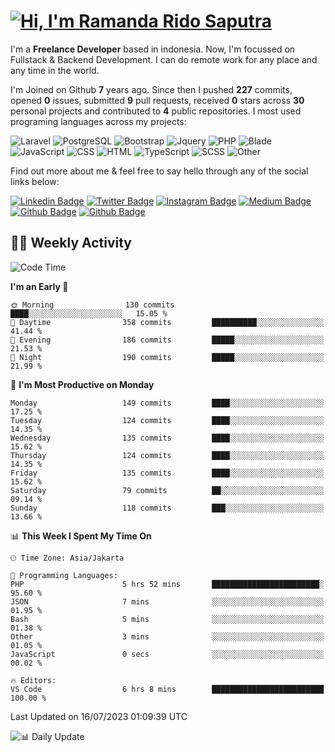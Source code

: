 # [![Hi, I'm Ramanda Rido Saputra](https://readme-typing-svg.herokuapp.com?size=24&vCenter=true&lines=%F0%9F%91%8B+Hi%2C+I'm+Ramanda+Rido+Saputra+;%F0%9F%92%BB+Fullstack+Web+Developer+)](https://git.io/typing-svg)

I'm a **Freelance Developer** based in indonesia. Now, I'm focussed on Fullstack & Backend Development. I can do remote work for any place and any time in the world.

I'm Joined on Github **7** years ago. Since then I pushed **227** commits, opened **0** issues, submitted **9** pull requests, received **0** stars across **30** personal projects and contributed to **4** public repositories.
I most used programing languages across my projects:

![Laravel](https://img.shields.io/badge/Laravel-FF2D20?flat&logo=laravel&logoColor=white)
![PostgreSQL](https://img.shields.io/badge/PostgreSQL-316192?flat&logo=postgresql&logoColor=white)
![Bootstrap](https://img.shields.io/badge/Bootstrap-563D7C?flat&logo=bootstrap&logoColor=white)
![Jquery](https://img.shields.io/badge/jQuery-0769AD?flat&logo=jquery&logoColor=white)
![PHP](https://img.shields.io/badge/-PHP-%234F5D95?style=flat&logo=PHP&logoColor=white)
![Blade](https://img.shields.io/badge/-Blade-%23f7523f?style=flat&logo=Blade&logoColor=white)
![JavaScript](https://img.shields.io/badge/-JavaScript-%23f1e05a?style=flat&logo=JavaScript&logoColor=white)
![CSS](https://img.shields.io/badge/-CSS-%23563d7c?style=flat&logo=CSS&logoColor=white)
![HTML](https://img.shields.io/badge/-HTML-%23e34c26?style=flat&logo=HTML&logoColor=white)
![TypeScript](https://img.shields.io/badge/-TypeScript-%233178c6?style=flat&logo=TypeScript&logoColor=white)
![SCSS](https://img.shields.io/badge/-SCSS-%23c6538c?style=flat&logo=SCSS&logoColor=white)
![Other](https://img.shields.io/badge/-Other-%23ededed?style=flat&logo=Other&logoColor=white)

Find out more about me & feel free to say hello through any of the social links below:

[![Linkedin Badge](https://img.shields.io/badge/-ramandaaridogh-blue?style=flat&logo=Linkedin&logoColor=white&link=https://www.linkedin.com/in/ramanda-rido-saputra/)](https://www.linkedin.com/in/ramanda-rido-saputra/)
[![Twitter Badge](https://img.shields.io/badge/-ramandaaridogh-%231DA1F2.svg?style=flat&logo=twitter&logoColor=white&link=https://www.twitter.com/ramandaaridogh)](https://www.twitter.com/ramandaaridogh/)
[![Instagram Badge](https://img.shields.io/badge/-ramandaaridogh-purple?style=flat&logo=instagram&logoColor=white&link=https://instagram.com/ramandaaridogh_/)](https://instagram.com/ramandaaridogh_)
[![Medium Badge](https://img.shields.io/badge/-@ramandaaridogh-%2312100E.svg?style=flat&logo=Medium&logoColor=white&link=https://medium.com/@ramandaaridogh/)](https://medium.com/@ramandaaridogh)
[![Github Badge](https://img.shields.io/badge/-@ramandaaridogh-100000.svg?style=flat&logo=github&logoColor=white&link=https://github.com/ramandaaridogh)](https://github.com/ramandaaridogh)
[![Github Badge](https://img.shields.io/badge/-@mxcode-100000.svg?style=flat&logo=github&logoColor=white&link=https://github.com/ramanda-mxcode)](https://github.com/ramanda-mxcode)

## 👨‍💻 Weekly Activity
<!--START_SECTION:waka-->
![Code Time](http://img.shields.io/badge/Code%20Time-20%20hrs%2051%20mins-blue)

**I'm an Early 🐤** 

```text
🌞 Morning                130 commits         ████░░░░░░░░░░░░░░░░░░░░░   15.05 % 
🌆 Daytime                358 commits         ██████████░░░░░░░░░░░░░░░   41.44 % 
🌃 Evening                186 commits         █████░░░░░░░░░░░░░░░░░░░░   21.53 % 
🌙 Night                  190 commits         █████░░░░░░░░░░░░░░░░░░░░   21.99 % 
```
📅 **I'm Most Productive on Monday** 

```text
Monday                   149 commits         ████░░░░░░░░░░░░░░░░░░░░░   17.25 % 
Tuesday                  124 commits         ████░░░░░░░░░░░░░░░░░░░░░   14.35 % 
Wednesday                135 commits         ████░░░░░░░░░░░░░░░░░░░░░   15.62 % 
Thursday                 124 commits         ████░░░░░░░░░░░░░░░░░░░░░   14.35 % 
Friday                   135 commits         ████░░░░░░░░░░░░░░░░░░░░░   15.62 % 
Saturday                 79 commits          ██░░░░░░░░░░░░░░░░░░░░░░░   09.14 % 
Sunday                   118 commits         ███░░░░░░░░░░░░░░░░░░░░░░   13.66 % 
```


📊 **This Week I Spent My Time On** 

```text
🕑︎ Time Zone: Asia/Jakarta

💬 Programming Languages: 
PHP                      5 hrs 52 mins       ████████████████████████░   95.60 % 
JSON                     7 mins              ░░░░░░░░░░░░░░░░░░░░░░░░░   01.95 % 
Bash                     5 mins              ░░░░░░░░░░░░░░░░░░░░░░░░░   01.38 % 
Other                    3 mins              ░░░░░░░░░░░░░░░░░░░░░░░░░   01.05 % 
JavaScript               0 secs              ░░░░░░░░░░░░░░░░░░░░░░░░░   00.02 % 

🔥 Editors: 
VS Code                  6 hrs 8 mins        █████████████████████████   100.00 % 
```


 Last Updated on 16/07/2023 01:09:39 UTC
<!--END_SECTION:waka-->

![📊 Daily Update](https://github.com/ramandaaridogh/ramandaaridogh/actions/workflows/update-activity.yml/badge.svg)
